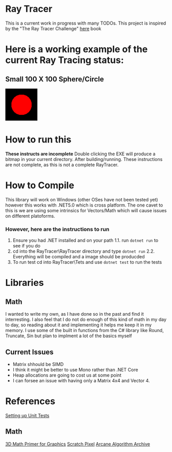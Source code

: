 # Ray Tracer
This is a current work in progress with many TODOs. 
This project is inspired by the "The Ray Tracer Challenge" 
[here](https://pragprog.com/titles/jbtracer/the-ray-tracer-challenge/) book

# Here is a working example of the current Ray Tracing status: 

## Small 100 X 100 Sphere/Circle
![First Sphere](https://raw.githubusercontent.com/kc8/RayTracer/master/SampleImages/FirstSphere.bmp)

# How to run this
**These instructs are incomplete**
Double clicking the EXE will produce a bitmap in your current directory.
After building/running. These instructions are not complete, as this is not 
a complete RayTracer.

# How to Compile
This library will work on Windows (other OSes have not been tested yet) however 
this works with .NET5.0 which is cross platform. The one cavet to this is 
we are using some intrinsics for Vectors/Math which will cause issues on different 
platoforms. 

### However, here are the instructions to run 
1. Ensure you had .NET installed and on your path
1.1. run ```dotnet run``` to see if you do
2. cd into the RayTracer\RayTracer directory and type ```dotnet run```
2.2. Everything will be compiled and a image should be producded
3. To run test cd into RayTracer\Tets and use ```dotnet test``` to run 
the tests

# Libraries 

## Math 
I wanted to write my own, as I have done so in the past and 
find it interresting. I also feel that I do not do enough of this 
kind of math in my day to day, so reading about it and implementing it 
helps me keep it in my memory. I use some of the built in functions from 
the C# library like Round, Truncate, Sin but plan to implment a lot of the 
basics myself

## Current Issues
- Matrix shhould be SIMD
- I think it might be better to use Mono rather than .NET Core
- Heap allocations are going to cost us at some point
- I can forsee an issue with having only a Matrix 4x4 and Vector 4.

# References
[Setting up Unit Tests](https://docs.microsoft.com/en-us/dotnet/core/testing/unit-testing-with-nunit)

## Math
[3D Math Primer for Graphics](https://www.amazon.com/Math-Primer-Graphics-Game-Development/dp/1568817231) 
[Scratch Pixel](https://www.scratchapixel.com/index.php?redirect)
[Arcane Algorithm Archive](https://www.algorithm-archive.org/) 
